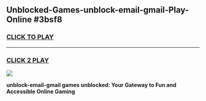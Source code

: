 
## Unblocked-Games-unblock-email-gmail-Play-Online #3bsf8
<h3>
<a href="https://news.freeplayer.one?title=unblock-email-gmail&ref=3">CLICK TO PLAY</a></h3>
<hr>

<h3>
<a href="https://news.freeplayer.one?title=unblock-email-gmail&ref=3">CLICK 2 PLAY</a>
  
</h3>

<a href="https://news.freeplayer.one?title=unblock-email-gmail&ref=3"><img src="https://clearcache.store/games.png"></a>


**unblock-email-gmail games unblocked: Your Gateway to Fun and Accessible Online Gaming**
